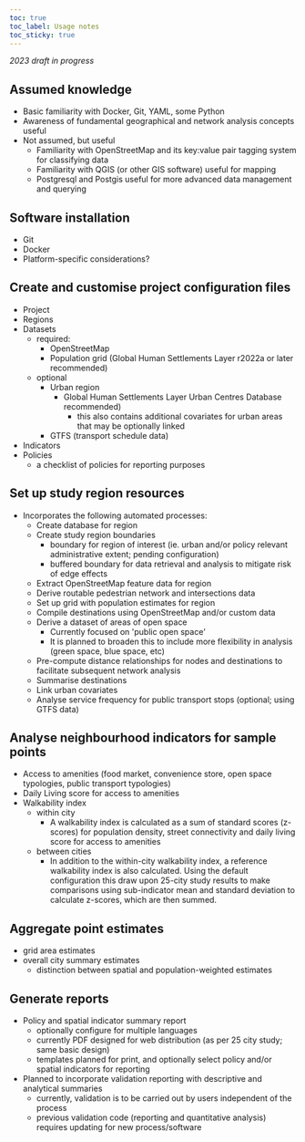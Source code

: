 ```yaml
---
toc: true
toc_label: Usage notes
toc_sticky: true
---
```

*2023 draft in progress*

## Assumed knowledge
- Basic familiarity with Docker, Git, YAML, some Python
- Awareness of fundamental geographical and network analysis concepts useful
- Not assumed, but useful
    - Familiarity with OpenStreetMap and its key:value pair tagging system for classifying data
    - Familiarity with QGIS (or other GIS software) useful for mapping
    - Postgresql and Postgis useful for more advanced data management and querying
    
## Software installation
- Git
- Docker
- Platform-specific considerations?

## Create and customise project configuration files
- Project
- Regions
- Datasets
    - required:
      - OpenStreetMap
      - Population grid (Global Human Settlements Layer r2022a or later recommended)
    - optional
      - Urban region 
        - Global Human Settlements Layer Urban Centres Database recommended)
          - this also contains additional covariates for urban areas that may be optionally linked
      - GTFS (transport schedule data)
- Indicators
- Policies
  - a checklist of policies for reporting purposes
  
## Set up study region resources
- Incorporates the following automated processes:
  - Create database for region
  - Create study region boundaries
    - boundary for region of interest (ie. urban and/or policy relevant administrative extent; pending configuration)
    - buffered boundary for data retrieval and analysis to mitigate risk of edge effects
  - Extract OpenStreetMap feature data for region
  - Derive routable pedestrian network and intersections data
  - Set up grid with population estimates for region
  - Compile destinations using OpenStreetMap and/or custom data
  - Derive a dataset of areas of open space
     - Currently focused on 'public open space'
     - It is planned to broaden this to include more flexibility in analysis (green space, blue space, etc)
  - Pre-compute distance relationships for nodes and destinations to facilitate subsequent network analysis
  - Summarise destinations
  - Link urban covariates
  - Analyse service frequency for public transport stops (optional; using GTFS data)
  
## Analyse neighbourhood indicators for sample points
- Access to amenities (food market, convenience store, open space typologies, public transport typologies)
- Daily Living score for access to amenities
- Walkability index
   - within city
        - A walkability index is calculated as a sum of standard scores (z-scores) for population density, street connectivity and daily living score for access to amenities
   - between cities
        - In addition to the within-city walkability index, a reference walkability index is also calculated.  Using the default configuration this draw upon 25-city study results to make comparisons using sub-indicator mean and standard deviation to calculate z-scores, which are then summed.
   
## Aggregate point estimates
- grid area estimates
- overall city summary estimates
    - distinction between spatial and population-weighted estimates 
    
## Generate reports
- Policy and spatial indicator summary report
  - optionally configure for multiple languages
  - currently PDF designed for web distribution (as per 25 city study; same basic design)
  - templates planned for print, and optionally select policy and/or spatial indicators for reporting
- Planned to incorporate validation reporting with descriptive and analytical summaries
  - currently, validation is to be carried out by users independent of the process
  - previous validation code (reporting and quantitative analysis) requires updating for new process/software
